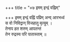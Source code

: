 +++
title = "०७ इमम् इन्द्रं वह्निम्"

+++
इमम् इन्द्रं वह्निं पप्रिम् अन्व् आरभध्वं  
स वो निविद्वान् विजहातु मृत्युम् ।  
तेनाप हत शरुम् आपतन्तं  
तेन रुद्रस्य परि पातास्ताम् ॥